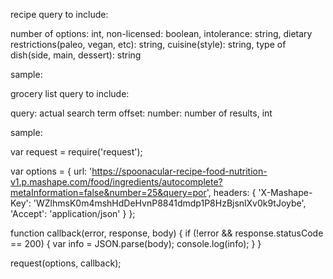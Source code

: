 recipe query to include:

number of options: int,
non-licensed: boolean,
intolerance: string,
dietary restrictions(paleo, vegan, etc): string,
cuisine(style): string,
type of dish(side, main, dessert): string

sample:

<!-- https://spoonacular-recipe-food-nutrition-v1.p.mashape.com/recipes/search?excludeIngredients=coconut&intolerances=egg%2C+gluten&limitLicense=false&number=10&offset=0&query=burger&type=main+course -->



grocery list query to include:

query: actual search term
offset:
number: number of results, int

sample:

<!-- https://spoonacular-recipe-food-nutrition-v1.p.mashape.com/food/products/search?number=10&offset=0&query=pasta -->




<!-- TODO this is the set header template for the api QUERY -->
var request = require('request');

var options = {
  url: 'https://spoonacular-recipe-food-nutrition-v1.p.mashape.com/food/ingredients/autocomplete?metaInformation=false&number=25&query=por',
  headers: {
    'X-Mashape-Key': 'WZlhmsK0m4mshHdDeHvnP8841dmdp1P8HzBjsnlXv0k9tJoybe',
    'Accept': 'application/json'
  }
};

function callback(error, response, body) {
  if (!error && response.statusCode == 200) {
    var info = JSON.parse(body);
    console.log(info);
  }
}

request(options, callback);
